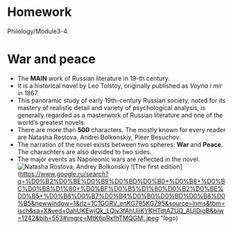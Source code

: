 # Homework
Philology/Module3-4
# War and peace
+ The **MAIN** work of Russian literature in 19-th century.
+ It is a historical novel by Leo Tolstoy, originally published as *Voyna i mir* in 1867. 
+ This panoramic study of early 19th-century Russian society, noted for its mastery of realistic detail and variety of psychological analysis, is generally regarded as a masterwork of Russian literature and one of the world’s greatest novels.
+ There are more than **500** characters. The mostly known for every reader are Natasha Rostova, Andrei Bolkonskiy, Pieer Besuchov.
+ The narration of the novel exists between two spheres: **War** and **Peace**. The charachters are also devided to two sides.
+ The major events as Napoleonic wars are reflected in the novel.
![Natasha Rostova, Andrey Bolkonskiy](https://www.google.ru/search?newwindow=1&rlz=1C1GGRV_enKG795KG795&biw=1242&bih=553&tbm=isch&sa=1&ei=_81EXKa1K8iOmgXhuazACQ&q=%D0%B2%D0%BE%D0%B9%D0%BD%D0%B0+%D0%B8+%D0%BC%D0%B8%D1%80&oq=%D0%B2%D0%BE%D0%B9%D0%BD%D0%B0+&gs_l=img.3.0.0i67l2j0l8.25561.29151..30199...0.0..0.366.1392.0j2j3j1......2....1..gws-wiz-img.....0.TayUs4NdAqc#imgrc=Grkyq7Ub-MlkwM:.jpeg "logo")
![The first edition](https://www.google.ru/search?q=%D0%B2%D0%BE%D0%B9%D0%BD%D0%B0+%D0%B8+%D0%BC%D0%B8%D1%80+%D0%BF%D0%B5%D1%80%D0%B2%D0%BE%D0%B5+%D0%B8%D0%B7%D0%B4%D0%B0%D0%BD%D0%B8%D0%B5&newwindow=1&rlz=1C1GGRV_enKG795KG795&source=lnms&tbm=isch&sa=X&ved=0ahUKEwjQk_LQjv3fAhUiiKYKHTdtAZUQ_AUIDigB&biw=1242&bih=553#imgrc=MtK6pRxfhTMQGM:.jpeg "logo)
